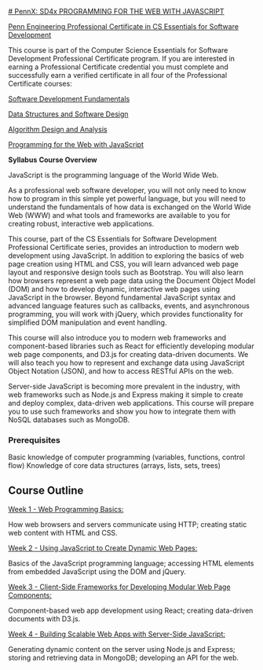 [# PennX: SD4x PROGRAMMING FOR THE WEB WITH JAVASCRIPT](https://www.edx.org/course/programming-web-javascript-pennx-sd4x)

[Penn Engineering Professional Certificate in CS Essentials for Software Development](https://www.edx.org/professional-certificate/computer-science-essentials-software)

This course is part of the Computer Science Essentials for Software Development Professional Certificate program. If you are interested in earning a Professional Certificate credential you must complete and successfully earn a verified certificate in all four of the Professional Certificate courses:

[Software Development Fundamentals](https://www.edx.org/course/software-development-fundamentals-pennx-sd1x)

[Data Structures and Software Design](https://www.edx.org/course/data-structures-software-design-pennx-sd2x)

[Algorithm Design and Analysis](https://www.edx.org/course/algorithm-design-analysis-pennx-sd3x)

[Programming for the Web with JavaScript](https://www.edx.org/course/programming-web-javascript-pennx-sd4x)


**Syllabus**
**Course Overview**

JavaScript is the programming language of the World Wide Web.

As a professional web software developer, you will not only need to know how to program in this simple yet powerful language, but you will need to understand the fundamentals of how data is exchanged on the World Wide Web (WWW) and what tools and frameworks are available to you for creating robust, interactive web applications.


This course, part of the CS Essentials for Software Development Professional Certificate series, provides an introduction to modern web development using JavaScript. In addition to exploring the basics of web page creation using HTML and CSS, you will learn advanced web page layout and responsive design tools such as Bootstrap. You will also learn how browsers represent a web page data using the Document Object Model (DOM) and how to develop dynamic, interactive web pages using JavaScript in the browser. Beyond fundamental JavaScript syntax and advanced language features such as callbacks, events, and asynchronous programming, you will work with jQuery, which provides functionality for simplified DOM manipulation and event handling.


This course will also introduce you to modern web frameworks and component-based libraries such as React for efficiently developing modular web page components, and D3.js for creating data-driven documents. We will also teach you how to represent and exchange data using JavaScript Object Notation (JSON), and how to access RESTful APIs on the web.


Server-side JavaScript is becoming more prevalent in the industry, with web frameworks such as Node.js and Express making it simple to create and deploy complex, data-driven web applications. This course will prepare you to use such frameworks and show you how to integrate them with NoSQL databases such as MongoDB.


### Prerequisites


Basic knowledge of computer programming (variables, functions, control flow)
Knowledge of core data structures (arrays, lists, sets, trees)


## Course Outline

[Week 1 - Web Programming Basics:](https://courses.edx.org/courses/course-v1:PennX+SD4x+2T2017/courseware/6d6b74bb9f8c43088e919a6310f19b39/da2fb7ae127c47ae883a6eb95a65bdb9/?activate_block_id=block-v1%3APennX%2BSD4x%2B2T2017%2Btype%40sequential%2Bblock%40da2fb7ae127c47ae883a6eb95a65bdb9)


How web browsers and servers communicate using HTTP; creating static web content with HTML and CSS.


[Week 2 - Using JavaScript to Create Dynamic Web Pages:](https://courses.edx.org/courses/course-v1:PennX+SD4x+2T2017/courseware/179922122c5f4cb180c57e33213faaf4/97c2cb935275489aa67314ff28f9629c/?child=first)


Basics of the JavaScript programming language; accessing HTML elements from embedded JavaScript using the DOM and jQuery.


[Week 3 - Client-Side Frameworks for Developing Modular Web Page Components:](https://courses.edx.org/courses/course-v1:PennX+SD4x+2T2017/courseware/179922122c5f4cb180c57e33213faaf4/6f11927d2bfd4809b04eaa804a874711/?child=first)


Component-based web app development using React; creating data-driven documents with D3.js.


[Week 4 - Building Scalable Web Apps with Server-Side JavaScript:](https://courses.edx.org/courses/course-v1:PennX+SD4x+2T2017/courseware/05f321f8b38c400b96330598e23d639c/316869bbc9304b30bde6890d32c251fa/?activate_block_id=block-v1%3APennX%2BSD4x%2B2T2017%2Btype%40sequential%2Bblock%40316869bbc9304b30bde6890d32c251fa)


Generating dynamic content on the server using Node.js and Express; storing and retrieving data in MongoDB; developing an API for the web.